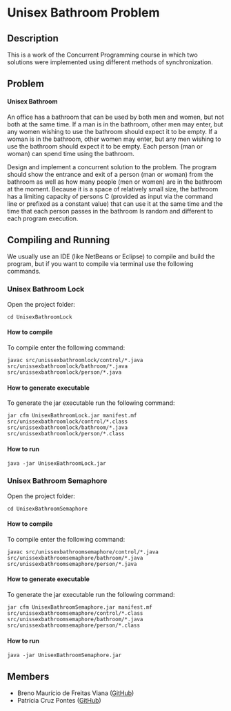 # Unisex Bathroom Problem

## Description

This is a work of the Concurrent Programming course in which two solutions were implemented using different methods of synchronization.

## Problem

#### Unisex Bathroom

An office has a bathroom that can be used by both men and women, but not both at the same time. If a man is in the bathroom, other men may enter, but any women wishing to use the bathroom should expect it to be empty. If a woman is in the bathroom, other women may enter, but any men wishing to use the bathroom should expect it to be empty. Each person (man or woman) can spend time using the bathroom.

Design and implement a concurrent solution to the problem. The program should show the entrance and exit of a person (man or woman) from the bathroom as well as how many people (men or women) are in the bathroom at the moment. Because it is a space of relatively small size, the bathroom has a limiting capacity of persons C (provided as input via the command line or prefixed as a constant value) that can use it at the same time and the time that each person passes in the bathroom Is random and different to each program execution.

## Compiling and Running

We usually use an IDE (like NetBeans or Eclipse) to compile and build the program, but if you want to compile via terminal use the following commands.

### Unisex Bathroom Lock

Open the project folder:

    cd UnisexBathroomLock

#### How to compile

To compile enter the following command:

    javac src/unissexbathroomlock/control/*.java src/unissexbathroomlock/bathroom/*.java src/unissexbathroomlock/person/*.java

#### How to generate executable

To generate the jar executable run the following command:

    jar cfm UnisexBathroomLock.jar manifest.mf src/unissexbathroomlock/control/*.class src/unissexbathroomlock/bathroom/*.java src/unissexbathroomlock/person/*.class

#### How to run

    java -jar UnisexBathroomLock.jar

### Unisex Bathroom Semaphore

Open the project folder:

    cd UnisexBathroomSemaphore

#### How to compile

To compile enter the following command:

    javac src/unissexbathroomsemaphore/control/*.java src/unissexbathroomsemaphore/bathroom/*.java src/unissexbathroomsemaphore/person/*.java

#### How to generate executable

To generate the jar executable run the following command:

    jar cfm UnisexBathroomSemaphore.jar manifest.mf src/unissexbathroomsemaphore/control/*.class src/unissexbathroomsemaphore/bathroom/*.java src/unissexbathroomsemaphore/person/*.class

#### How to run

    java -jar UnisexBathroomSemaphore.jar

## Members

- Breno Maurício de Freitas Viana ([GitHub](https://github.com/brenov))
- Patrícia Cruz Pontes ([GitHub](https://github.com/Pekorishia))
